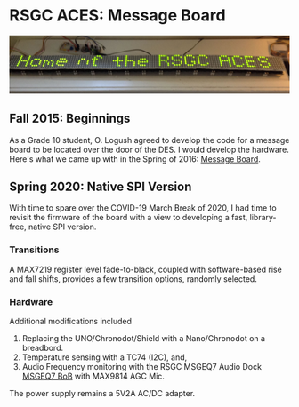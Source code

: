 # RSGC ACES: Message Board

![Message Board](images/DESMessageBoard.jpg)


## Fall 2015: Beginnings
As a Grade 10 student, O. Logush agreed to develop the code for a message board to be located over the door of the DES. I would develop the hardware.
Here's what we came up with in the Spring of 2016: [Message Board](http://darcy.rsgc.on.ca/ACES/PCBs/index.html#ScrollingMessageBoard).

## Spring 2020: Native SPI Version
With time to spare over the COVID-19 March Break of 2020, I had time to revisit the firmware of the board with a view to developing a fast, library-free, native SPI version. 

### Transitions  
A MAX7219 register level fade-to-black, coupled with software-based rise and fall shifts, provides a few transition options, randomly selected.

### Hardware
Additional modifications included
1. Replacing the UNO/Chronodot/Shield with a Nano/Chronodot on a breadbord.
2. Temperature sensing with a TC74 (I2C), and,
3. Audio Frequency monitoring with the RSGC MSGEQ7 Audio Dock [MSGEQ7 BoB](http://darcy.rsgc.on.ca/ACES/PCBs/index.html#AudioDock) with MAX9814 AGC Mic.

The power supply remains a 5V2A AC/DC adapter.


